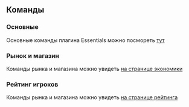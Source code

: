 ## Команды

### Основные

Основные команды плагина Essentials можно посмореть [тут](https://minecraft.fandom.com/ru/wiki/Essentials)

### Рынок и магазин

Команды рынка и магазина можно увидеть [на странице экономики](./money.md)

### Рейтинг игроков
Команды рынка и магазина можно увидеть [на странице рейтинга](./rating_chat) 